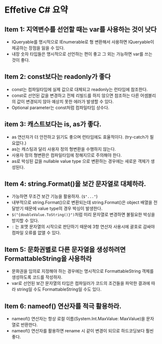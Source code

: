 # Effetive C# 요약

## Item 1: 지역변수를 선언할 때는 var를 사용하는 것이 낫다

- IQueryable<T>를 명시적으로 IEnumerable<T>로 형 변환해서 사용하면 IQueryable<T>이 제공하는 장점을 잃을 수 있다.
- 내장 숫자 타입들은 명시적으로 선언하는 편이 좋고 그 외는 가능하면 var를 쓰는 것이 좋다.

## Item 2: const보다는 readonly가 좋다

- const는 컴파일타임에 실제 값으로 대체되고 readonly는 런타임에 참조한다.
- const로 선언된 값을 변경하고 전체 리빌드를 하지 않으면 참조하는 다른 어셈블리의 값이 변경되지 않아 예상치 못한 에러가 발생할 수 있다.
- Optional parameter는 const처럼 컴파일타임 상수다.

## item 3: 캐스트보다는 is, as가 좋다.

- as 연산자가 더 안전하고 읽기도 좋으며 런타임에도 효율적이다. (try-catch가 필요없다.)
- as는 캐스팅과 달리 사용자 정의 형변환을 수행하지 않는다.
- 사용자 정의 형변환은 컴파일타임에 정해지므로 주의해야 한다.
- as로 박싱된 값을 nullable value type 으로 변환하는 경우에는 새로운 객체가 생성된다.

## Item 4: string.Format()을 보간 문자열로 대체하라.

- 가능하면 무조건 보간 기능을 활용하자. (`$"..."`)
- 내부적으로 string.Format()으로 변환되는데 string.Format()은 object 배열을 전달받기 때문에 value type의 경우 박싱이 발생한다.
- `$("{doubleValue.ToString()}")`처럼 미리 문자열로 변경하면 불필요한 박싱을 방지할 수 있다.
- `:` 는 포맷 문자열의 시작으로 판단하기 때문에 3항 연산자 사용시에 괄호로 감싸야 컴파일 오류를 없앨 수 있다.

## Item 5: 문화권별로 다른 문자열을 생성하려면 FormattableString을 사용하라

- 문화권을 임의로 지정해야 하는 경우에는 명시적으로 FormattableString 객체를 생성하도록 코드를 작성하자.
- var로 선언된 보간 문자열의 타입은 컴파일러가 코드의 조건들을 파악한 결과에 따라 string일 수도 FormattableString일 수도 있다.

## Item 6: nameof() 연산자를 적극 활용하라.

- nameof() 연산자는 항상 로컬 이름(System.Int.MaxValue: MaxValue)을 문자열로 반환한다.
- nameof() 연산자를 활용하면 rename 시 같이 변경이 되므로 하드코딩보다 훨씬 좋다.
